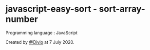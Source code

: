 # javascript-easy-sort - sort-array-number

Programming language : JavaScript

Created by [@Divlo](https://github.com/Divlo) at 7 July 2020.
